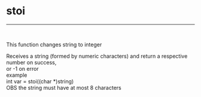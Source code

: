 <h1>stoi</h1>
<hr>
<br>
<p>This function changes string to integer</p>
  Receives a string (formed by numeric characters) and return a respective number on success,<br> or -1 on error<br>
example<br>
int var = stoi((char *)string)<br>
OBS the string must have at most 8 characters<br>
